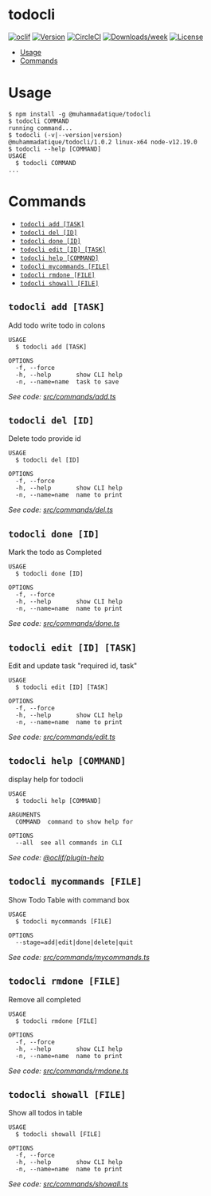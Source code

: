 todocli
=======



[![oclif](https://img.shields.io/badge/cli-oclif-brightgreen.svg)](https://oclif.io)
[![Version](https://img.shields.io/npm/v/todocli.svg)](https://npmjs.org/package/todocli)
[![CircleCI](https://circleci.com/gh/m-atique/todocli/tree/master.svg?style=shield)](https://circleci.com/gh/m-atique/todocli/tree/master)
[![Downloads/week](https://img.shields.io/npm/dw/todocli.svg)](https://npmjs.org/package/todocli)
[![License](https://img.shields.io/npm/l/todocli.svg)](https://github.com/m-atique/todocli/blob/master/package.json)

<!-- toc -->
* [Usage](#usage)
* [Commands](#commands)
<!-- tocstop -->
# Usage
<!-- usage -->
```sh-session
$ npm install -g @muhammadatique/todocli
$ todocli COMMAND
running command...
$ todocli (-v|--version|version)
@muhammadatique/todocli/1.0.2 linux-x64 node-v12.19.0
$ todocli --help [COMMAND]
USAGE
  $ todocli COMMAND
...
```
<!-- usagestop -->
# Commands
<!-- commands -->
* [`todocli add [TASK]`](#todocli-add-task)
* [`todocli del [ID]`](#todocli-del-id)
* [`todocli done [ID]`](#todocli-done-id)
* [`todocli edit [ID] [TASK]`](#todocli-edit-id-task)
* [`todocli help [COMMAND]`](#todocli-help-command)
* [`todocli mycommands [FILE]`](#todocli-mycommands-file)
* [`todocli rmdone [FILE]`](#todocli-rmdone-file)
* [`todocli showall [FILE]`](#todocli-showall-file)

## `todocli add [TASK]`

Add todo write todo in colons

```
USAGE
  $ todocli add [TASK]

OPTIONS
  -f, --force
  -h, --help       show CLI help
  -n, --name=name  task to save
```

_See code: [src/commands/add.ts](https://github.com/m-atique/todocli/blob/v1.0.2/src/commands/add.ts)_

## `todocli del [ID]`

Delete todo provide id

```
USAGE
  $ todocli del [ID]

OPTIONS
  -f, --force
  -h, --help       show CLI help
  -n, --name=name  name to print
```

_See code: [src/commands/del.ts](https://github.com/m-atique/todocli/blob/v1.0.2/src/commands/del.ts)_

## `todocli done [ID]`

Mark the todo as Completed

```
USAGE
  $ todocli done [ID]

OPTIONS
  -f, --force
  -h, --help       show CLI help
  -n, --name=name  name to print
```

_See code: [src/commands/done.ts](https://github.com/m-atique/todocli/blob/v1.0.2/src/commands/done.ts)_

## `todocli edit [ID] [TASK]`

Edit and update task "required id, task"

```
USAGE
  $ todocli edit [ID] [TASK]

OPTIONS
  -f, --force
  -h, --help       show CLI help
  -n, --name=name  name to print
```

_See code: [src/commands/edit.ts](https://github.com/m-atique/todocli/blob/v1.0.2/src/commands/edit.ts)_

## `todocli help [COMMAND]`

display help for todocli

```
USAGE
  $ todocli help [COMMAND]

ARGUMENTS
  COMMAND  command to show help for

OPTIONS
  --all  see all commands in CLI
```

_See code: [@oclif/plugin-help](https://github.com/oclif/plugin-help/blob/v3.2.2/src/commands/help.ts)_

## `todocli mycommands [FILE]`

Show Todo Table with command box

```
USAGE
  $ todocli mycommands [FILE]

OPTIONS
  --stage=add|edit|done|delete|quit
```

_See code: [src/commands/mycommands.ts](https://github.com/m-atique/todocli/blob/v1.0.2/src/commands/mycommands.ts)_

## `todocli rmdone [FILE]`

Remove all completed

```
USAGE
  $ todocli rmdone [FILE]

OPTIONS
  -f, --force
  -h, --help       show CLI help
  -n, --name=name  name to print
```

_See code: [src/commands/rmdone.ts](https://github.com/m-atique/todocli/blob/v1.0.2/src/commands/rmdone.ts)_

## `todocli showall [FILE]`

Show all todos in table

```
USAGE
  $ todocli showall [FILE]

OPTIONS
  -f, --force
  -h, --help       show CLI help
  -n, --name=name  name to print
```

_See code: [src/commands/showall.ts](https://github.com/m-atique/todocli/blob/v1.0.2/src/commands/showall.ts)_
<!-- commandsstop -->
